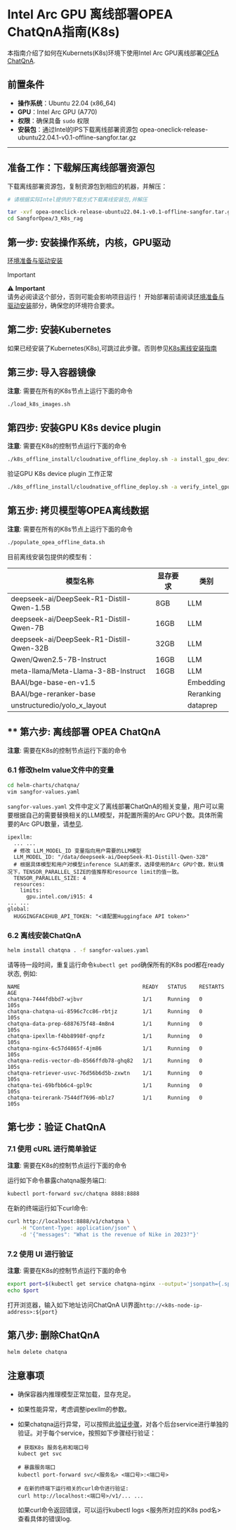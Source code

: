 # Intel Arc GPU 离线部署OPEA ChatQnA指南(K8s)

本指南介绍了如何在Kubernets(K8s)环境下使用Intel Arc GPU离线部署[OPEA ChatQnA](https://github.com/opea-project/GenAIExamples/tree/v1.2rc/ChatQnA).

## 前置条件

- **操作系统**：Ubuntu 22.04 (x86_64)
- **GPU**：Intel Arc GPU (A770)
- **权限**：确保具备 `sudo` 权限
- **安装包**：通过Intel的IPS下载离线部署资源包 opea-oneclick-release-ubuntu22.04.1-v0.1-offline-sangfor.tar.gz

---

## **准备工作：下载解压离线部署资源包**

下载离线部署资源包，复制资源包到相应的机器，并解压：

```bash
# 请根据实际Intel提供的下载方式下载离线安装包,并解压

tar -xvf opea-oneclick-release-ubuntu22.04.1-v0.1-offline-sangfor.tar.gz
cd SangforOpea/3_K8s_rag

```

## **第一步: 安装操作系统，内核，GPU驱动**

[环境准备与驱动安装](../0_arc_driver/README.md)

> [!IMPORTANT]
> ⚠️ **Important**  
> 请务必阅读这个部分，否则可能会影响项目运行！
> 开始部署前请阅读[环境准备与驱动安装](../0_arc_driver/README.md)部分，确保您的环境符合要求。


## **第二步: 安装Kubernetes**

如果已经安装了Kubernetes(K8s),可跳过此步骤。否则参见[K8s离线安装指南](k8s_offline_install/README.md)

## **第三步: 导入容器镜像**

**注意**: 需要在所有的K8s节点上运行下面的命令

```bash
./load_k8s_images.sh
```

## **第四步: 安装GPU K8s device plugin**

**注意**: 需要在K8s的控制节点运行下面的命令

```bash
./k8s_offline_install/cloudnative_offline_deploy.sh -a install_gpu_device_plugin
```
验证GPU K8s device plugin 工作正常

```bash
./k8s_offline_install/cloudnative_offline_deploy.sh -a verify_intel_gpu
```

## **第五步: 拷贝模型等OPEA离线数据**

**注意**: 需要在所有的K8s节点上运行下面的命令

```bash
./populate_opea_offline_data.sh
```

目前离线安装包提供的模型有：

| 模型名称                                   | 显存要求 | 类别    |
|-------------------------------------------|--------|---------|
| deepseek-ai/DeepSeek-R1-Distill-Qwen-1.5B | 8GB  | LLM       |
| deepseek-ai/DeepSeek-R1-Distill-Qwen-7B   | 16GB | LLM       |
| deepseek-ai/DeepSeek-R1-Distill-Qwen-32B  | 32GB | LLM       |
| Qwen/Qwen2.5-7B-Instruct                  | 16GB | LLM       |
| meta-llama/Meta-Llama-3-8B-Instruct       | 16GB | LLM       |
| BAAI/bge-base-en-v1.5                     |      | Embedding |
| BAAI/bge-reranker-base                    |      | Reranking |
| unstructuredio/yolo_x_layout              |      | dataprep  |

## ** 第六步: 离线部署 OPEA ChatQnA

**注意**: 需要在K8s的控制节点运行下面的命令

### 6.1 修改helm value文件中的变量

```bash
cd helm-charts/chatqna/
vim sangfor-values.yaml
```

`sangfor-values.yaml` 文件中定义了离线部署ChatQnA的相关变量，用户可以需要根据自己的需要替换相关的LLM模型，并配置所需的Arc GPU个数。具体所需要的Arc GPU数量，请[参见](https://github.com/intel/ipex-llm/blob/main/docs/mddocs/DockerGuides/vllm_docker_quickstart.md#validated-models-list).

```
ipexllm:
  ... ...
  # 修改 LLM_MODEL_ID 变量指向用户需要的LLM模型
  LLM_MODEL_ID: "/data/deepseek-ai/DeepSeek-R1-Distill-Qwen-32B"
  # 根据具体模型和用户对模型inference SLA的要求，选择使用的Arc GPU个数，默认情况下，TENSOR_PARALLEL_SIZE的值推荐和resource limit的值一致。
  TENSOR_PARALLEL_SIZE: 4
  resources:
    limits:
      gpu.intel.com/i915: 4
... ...
global:
  HUGGINGFACEHUB_API_TOKEN: "<请配置Huggingface API token>"
```

### 6.2 离线安装ChatQnA

```bash
helm install chatqna . -f sangfor-values.yaml
```

请等待一段时间，重复运行命令`kubectl get pod`确保所有的K8s pod都在ready状态, 例如:

```
NAME                                       READY   STATUS    RESTARTS   AGE
chatqna-7444fdbbd7-wjbvr                   1/1     Running   0          105s
chatqna-chatqna-ui-8596c7cc86-rbtjz        1/1     Running   0          105s
chatqna-data-prep-6887675f48-4m8n4         1/1     Running   0          105s
chatqna-ipexllm-f4bb8998f-qnpfz            1/1     Running   0          105s
chatqna-nginx-6c57d4865f-4jm86             1/1     Running   0          105s
chatqna-redis-vector-db-8566ffdb78-ghq82   1/1     Running   0          105s
chatqna-retriever-usvc-76d56b6d5b-zxwtn    1/1     Running   0          105s
chatqna-tei-69bfbb6c4-gpl9c                1/1     Running   0          105s
chatqna-teirerank-7544df7696-mblz7         1/1     Running   0          105s
```

## **第七步：验证 ChatQnA**

### 7.1 使用 cURL 进行简单验证

**注意**: 需要在K8s的控制节点运行下面的命令

运行如下命令暴露chatqna服务端口:

```bash
kubectl port-forward svc/chatqna 8888:8888
```

在新的终端运行如下curl命令:

```bash
curl http://localhost:8888/v1/chatqna \
    -H "Content-Type: application/json" \
    -d '{"messages": "What is the revenue of Nike in 2023?"}'
```

### 7.2 使用 UI 进行验证

**注意**: 需要在K8s的控制节点运行下面的命令

```bash
export port=$(kubectl get service chatqna-nginx --output='jsonpath={.spec.ports[0].nodePort}')
echo $port
```

打开浏览器，输入如下地址访问ChatQnA UI界面`http://<k8s-node-ip-address>:${port}`

## **第八步: 删除ChatQnA**

```bash
helm delete chatqna
```

## **注意事项**

- 确保容器内推理模型正常加载，显存充足。

-  如果性能异常，考虑调整ipexllm的参数。

- 如果chatqna运行异常，可以按照此[验证步骤](https://github.com/opea-project/GenAIExamples/blob/main/ChatQnA/docker_compose/intel/cpu/xeon/README.md#validate-microservices)，对各个后台service进行单独的验证。对于每个service，按照如下步骤经行验证：

   ```
   # 获取K8s 服务名称和端口号
   kubect get svc

   # 暴露服务端口
   kubectl port-forward svc/<服务名> <端口号>:<端口号>

   # 在新的终端下运行相关的curl命令进行验证:
   curl http://localhost:<端口号>/v1/... ...
   ```

   如果curl命令返回错误，可以运行kubectl logs <服务所对应的K8s pod名> 查看具体的错误log.
